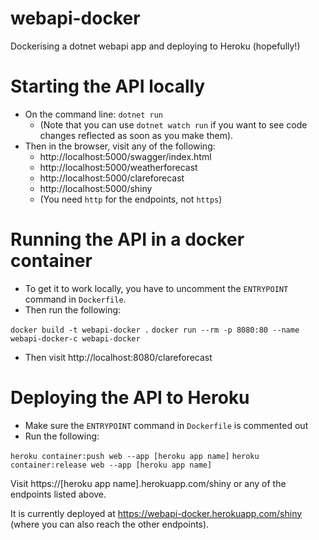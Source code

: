 # webapi-docker

Dockerising a dotnet webapi app and deploying to Heroku (hopefully!)

# Starting the API locally

- On the command line: `dotnet run`
    - (Note that you can use `dotnet watch run` if you want to see code changes reflected as soon as you make them).
- Then in the browser, visit any of the following:
    - http://localhost:5000/swagger/index.html
    - http://localhost:5000/weatherforecast
    - http://localhost:5000/clareforecast
    - http://localhost:5000/shiny
    - (You need `http` for the endpoints, not `https`)

# Running the API in a docker container

- To get it to work locally, you have to uncomment the `ENTRYPOINT` command in `Dockerfile`.
- Then run the following:

`docker build -t webapi-docker .`
`docker run --rm -p 8080:80 --name webapi-docker-c webapi-docker`

- Then visit http://localhost:8080/clareforecast

# Deploying the API to Heroku

- Make sure the `ENTRYPOINT` command in `Dockerfile` is commented out
- Run the following:

`heroku container:push web --app [heroku app name]`
`heroku container:release web --app [heroku app name]`

Visit https://[heroku app name].herokuapp.com/shiny or any of the endpoints listed above.

It is currently deployed at https://webapi-docker.herokuapp.com/shiny (where you can also reach the other endpoints).
